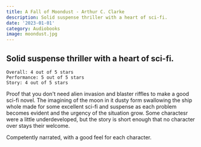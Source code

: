 ```yaml
---
title: A Fall of Moondust - Arthur C. Clarke
description: Solid suspense thriller with a heart of sci-fi.
date: '2023-01-01'
category: Audiobooks
image: moondust.jpg
---
```


## Solid suspense thriller with a heart of sci-fi.

```
Overall: 4 out of 5 stars
Performance: 5 out of 5 stars
Story: 4 out of 5 stars
```

Proof that you don't need alien invasion and blaster riffles to make a good sci-fi novel. The imagining of the moon in it dusty form swallowing the ship whole made for some excellent sci-fi and suspense as each problem becomes evident and the urgency of the situation grow. Some charactesr were a little underdeveloped, but the story is short enough that no character over stays their welcome.

Competently narrated, with a good feel for each character.